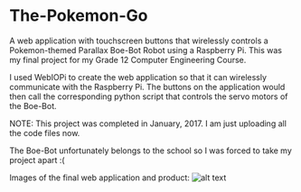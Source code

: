 # The-Pokemon-Go
A web application with touchscreen buttons that wirelessly controls a Pokemon-themed Parallax Boe-Bot Robot using a Raspberry Pi.
This was my final project for my Grade 12 Computer Engineering Course.

I used WebIOPi to create the web application so that it can wirelessly communicate with the Raspberry Pi. The buttons on the
application would then call the corresponding python script that controls the servo motors of the Boe-Bot. 

NOTE: This project was completed in January, 2017. I am just uploading all the code files now.

The Boe-Bot unfortunately belongs to the school so I was forced to take my project apart :(

Images of the final web application and product: 
![alt text](https://raw.githubusercontent.com/carrotdonut/The-Pokemon-Go/master/project_images/to/IMG5892.JPG)





